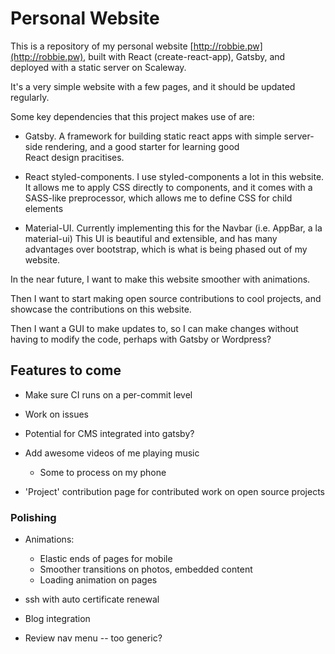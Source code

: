 # Personal Website

This is a repository of my personal website [http://robbie.pw](http://robbie.pw), built with React (create-react-app), Gatsby, and deployed with a static server on Scaleway.

It's a very simple website with a few pages, and it should be updated regularly.

Some key dependencies that this project makes use of are:

* Gatsby.
            A framework for building static react apps with simple server-side rendering, and a good starter for learning good     
            React design pracitises.
            
* React styled-components.
            I use styled-components a lot in this website. It allows me to apply CSS directly to components, and it
            comes with a SASS-like preprocessor, which allows me to define CSS for child elements      
* Material-UI.
            Currently implementing this for the Navbar (i.e. AppBar, a la material-ui)
            This UI is beautiful and extensible, and has many advantages over bootstrap, which is
            what is being phased out of my website.

In the near future, I want to make this website smoother with animations. 

Then I want to start making open source contributions to cool projects, and showcase the contributions
on this website.

Then I want a GUI to make updates to, so I can make changes without
having to modify the code, perhaps with Gatsby or Wordpress?

## Features to come
* Make sure CI runs on a per-commit level
            
* Work on issues 
           
* Potential for CMS integrated into gatsby?
               
* Add awesome videos of me playing music
   * Some to process on my phone

* 'Project' contribution page for contributed work on open source projects

### Polishing 
         
* Animations:
   * Elastic ends of pages for mobile
   * Smoother transitions on photos, embedded content
   * Loading animation on pages

* ssh with auto certificate renewal

* Blog integration

* Review nav menu -- too generic?
